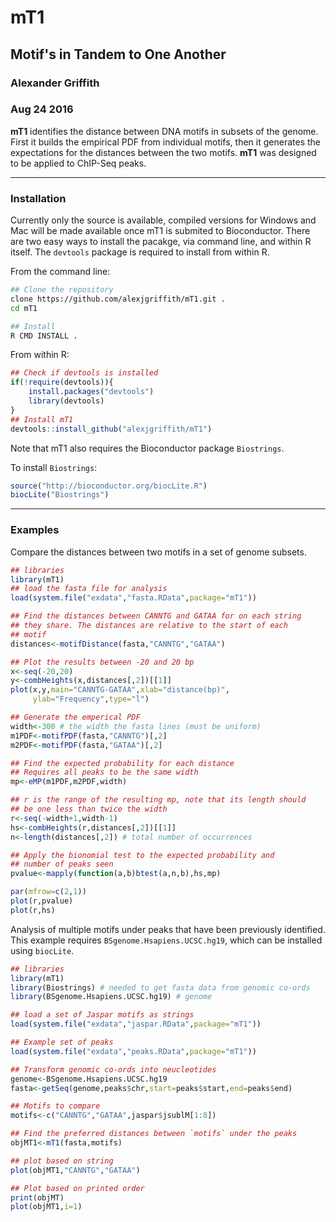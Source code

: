 # mT1
## Motif's in Tandem to One Another
### Alexander Griffith
### Aug 24 2016

**mT1** identifies the distance between DNA motifs in subsets of the genome. First it builds the empirical PDF from individual motifs, then it generates the expectations for the distances between the two motifs. **mT1** was designed to be applied to ChIP-Seq peaks.
___
### Installation
Currently only the source is available, compiled versions for Windows and Mac will be made available once mT1 is submited to Bioconductor. There are two easy ways to install the pacakge, via command line, and within R itself. The `devtools` package is required to install from within R.


From the command line:

```sh
## Clone the repository
clone https://github.com/alexjgriffith/mT1.git .
cd mT1

## Install 
R CMD INSTALL .
```
From within R:


```R
## Check if devtools is installed
if(!require(devtools)){
	install.packages("devtools")
	library(devtools)
}
## Install mT1
devtools::install_github("alexjgriffith/mT1")
```

Note that mT1 also requires the Bioconductor package `Biostrings`.

To install `Biostrings`:

```R
source("http://bioconductor.org/biocLite.R")
biocLite("Biostrings")
```

___
### Examples
Compare the distances between two motifs in a set of genome subsets.

```R
## libraries
library(mT1)
## load the fasta file for analysis
load(system.file("exdata","fasta.RData",package="mT1"))

## Find the distances between CANNTG and GATAA for on each string
## they share. The distances are relative to the start of each
## motif
distances<-motifDistance(fasta,"CANNTG","GATAA")

## Plot the results between -20 and 20 bp
x<-seq(-20,20)
y<-combHeights(x,distances[,2])[[1]]
plot(x,y,main="CANNTG-GATAA",xlab="distance(bp)",
	 ylab="Frequency",type="l")

## Generate the emperical PDF
width<-300 # the width the fasta lines (must be uniform)
m1PDF<-motifPDF(fasta,"CANNTG")[,2]
m2PDF<-motifPDF(fasta,"GATAA")[,2]

## Find the expected probability for each distance
## Requires all peaks to be the same width
mp<-eMP(m1PDF,m2PDF,width)

## r is the range of the resulting mp, note that its length should 
## be one less than twice the width
r<-seq(-width+1,width-1)
hs<-combHeights(r,distances[,2])[[1]]
n<-length(distances[,2]) # total number of occurrences

## Apply the bionomial test to the expected probability and
## number of peaks seen
pvalue<-mapply(function(a,b)btest(a,n,b),hs,mp)

par(mfrow=c(2,1))
plot(r,pvalue)
plot(r,hs)

```


Analysis of multiple motifs under peaks that have been previously identified. This example requires `BSgenome.Hsapiens.UCSC.hg19`, which can be installed using `biocLite`.
```R
## libraries
library(mT1)
library(Biostrings) # needed to get fasta data from genomic co-ords
library(BSgenome.Hsapiens.UCSC.hg19) # genome

## load a set of Jaspar motifs as strings
load(system.file("exdata","jaspar.RData",package="mT1"))

## Example set of peaks
load(system.file("exdata","peaks.RData",package="mT1"))

## Transform genomic co-ords into neucleotides
genome<-BSgenome.Hsapiens.UCSC.hg19
fasta<-getSeq(genome,peaks$chr,start=peaks$start,end=peaks$end)

## Motifs to compare
motifs<-c("CANNTG","GATAA",jaspar$jsublM[1:8])

## Find the preferred distances between `motifs` under the peaks
objMT1<-mT1(fasta,motifs)

## plot based on string
plot(objMT1,"CANNTG","GATAA")

## Plot based on printed order
print(objMT)
plot(objMT1,i=1)

```
